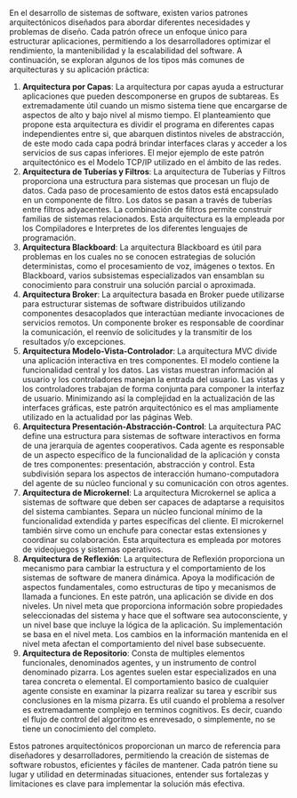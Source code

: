 En el desarrollo de sistemas de software, existen varios patrones arquitectónicos diseñados para abordar diferentes necesidades y problemas de diseño. Cada patrón ofrece un enfoque único para estructurar aplicaciones, permitiendo a los desarrolladores optimizar el rendimiento, la mantenibilidad y la escalabilidad del software. A continuación, se exploran algunos de los tipos más comunes de arquitecturas y su aplicación práctica:

1. **Arquitectura por Capas**: La arquitectura por capas ayuda a estructurar aplicaciones que pueden descomponerse en grupos de subtareas. Es extremadamente útil cuando un mismo sistema tiene que encargarse de aspectos de alto y bajo nivel al mismo tiempo. El planteamiento que propone esta arquitectura es dividir el programa en diferentes capas independientes entre si, que abarquen distintos niveles de abstracción, de este modo cada capa podrá brindar interfaces claras y acceder a los servicios de sus capas inferiores. El mejor ejemplo de este patrón arquitectónico es el Modelo TCP/IP utilizado en el ámbito de las redes.
2. **Arquitectura de Tuberías y Filtros**: La arquitectura de Tuberías y Filtros proporciona una estructura para sistemas que procesan un flujo de datos. Cada paso de procesamiento de estos datos está encapsulado en un componente de filtro. Los datos se pasan a través de tuberías entre filtros adyacentes. La combinación de filtros permite construir familias de sistemas relacionados. Esta arquitectura es la empleada por los Compiladores e Interpretes de los diferentes lenguajes de programación.
3. **Arquitectura Blackboard**: La arquitectura Blackboard es útil para problemas en los cuales no se conocen estrategias de solución deterministas, como el procesamiento de voz, imágenes o textos. En Blackboard, varios subsistemas especializados van ensamblan su conocimiento para construir una solución parcial o aproximada.
4. **Arquitectura Broker**: La arquitectura basada en Broker puede utilizarse para estructurar sistemas de software distribuidos utilizando componentes desacoplados que interactúan mediante invocaciones de servicios remotos. Un componente broker es responsable de coordinar la comunicación, el reenvío de solicitudes y la transmitir de los resultados y/o excepciones.
5. **Arquitectura Modelo-Vista-Controlador**: La arquitectura MVC divide una aplicación interactiva en tres componentes. El modelo contiene la funcionalidad central y los datos. Las vistas muestran información al usuario y los controladores manejan la entrada del usuario. Las vistas y los controladores trabajan de forma conjunta para componer la interfaz de usuario. Minimizando así la complejidad en la actualización de las interfaces gráficas, este patrón arquitectónico es el mas ampliamente utilizado en la actualidad por las páginas Web.
6. **Arquitectura Presentación-Abstracción-Control**: La arquitectura PAC define una estructura para sistemas de software interactivos en forma de una jerarquía de agentes cooperativos. Cada agente es responsable de un aspecto específico de la funcionalidad de la aplicación y consta de tres componentes: presentación, abstracción y control. Esta subdivisión separa los aspectos de interacción humano-computadora del agente de su núcleo funcional y su comunicación con otros agentes.
7. **Arquitectura de Microkernel**: La arquitectura Microkernel se aplica a sistemas de software que deben ser capaces de adaptarse a requisitos del sistema cambiantes. Separa un núcleo funcional mínimo de la funcionalidad extendida y partes específicas del cliente. El microkernel también sirve como un enchufe para conectar estas extensiones y coordinar su colaboración. Esta arquitectura es empleada por motores de videojuegos y sistemas operativos.
8. **Arquitectura de Reflexión**: La arquitectura de Reflexión proporciona un mecanismo para cambiar la estructura y el comportamiento de los sistemas de software de manera dinámica. Apoya la modificación de aspectos fundamentales, como estructuras de tipo y mecanismos de llamada a funciones. En este patrón, una aplicación se divide en dos niveles. Un nivel meta que proporciona información sobre propiedades seleccionadas del sistema y hace que el software sea autoconsciente, y un nivel base que incluye la lógica de la aplicación. Su implementación se basa en el nivel meta. Los cambios en la información mantenida en el nivel meta afectan el comportamiento del nivel base subsecuente.
9. **Arquitectura de Repositorio**: Consta de multiples elementos funcionales, denominados agentes, y un instrumento de control denominado pizarra. Los agentes suelen estar especializados en una tarea concreta o elemental. El comportamiento basico de cualquier agente consiste en examinar la pizarra realizar su tarea y escribir sus conclusiones en la misma pizarra. Es util cuando el problema a resolver es extremadamente complejo en terminos cognitivos. Es decir, cuando el flujo de control del algoritmo es enrevesado, o simplemente, no se tiene un conocimiento del completo.

Estos patrones arquitectónicos proporcionan un marco de referencia para diseñadores y desarrolladores, permitiendo la creación de sistemas de software robustos, eficientes y fáciles de mantener. Cada patrón tiene su lugar y utilidad en determinadas situaciones, entender sus fortalezas y limitaciones es clave para implementar la solución más efectiva.